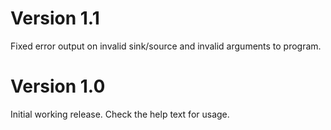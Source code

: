 # Version 1.1

Fixed error output on invalid sink/source and invalid arguments to program.

# Version 1.0

Initial working release. Check the help text for usage.
